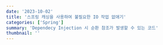 ```yaml
---
date: '2023-10-02'
title: '스프링 캐싱을 사용하여 불필요한 IO 작업 없애기'
categories: ['Spring']
summary: 'Dependecy Injection 시 순환 참조가 발생할 수 있는 코드'
thumbnail: ''
---
```


